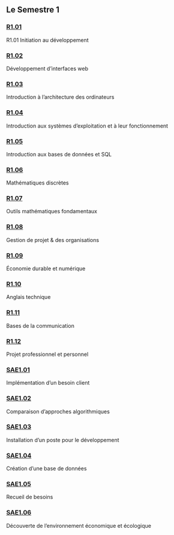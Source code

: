 ## Le Semestre 1

### [R1.01](./R1.01)
R1.01 Initiation au développement

### [R1.02](./R1.02)
Développement d’interfaces web

### [R1.03](./R1.03)
Introduction à l’architecture des ordinateurs

### [R1.04](./R1.04)
Introduction aux systèmes d’exploitation et à leur fonctionnement

### [R1.05](./R1.05)
Introduction aux bases de données et SQL

### [R1.06](./R1.06)
Mathématiques discrètes

### [R1.07](./R1.07)
Outils mathématiques fondamentaux

### [R1.08](./R1.08)
Gestion de projet & des organisations

### [R1.09](./R1.09)
Économie durable et numérique

### [R1.10](./R1.10)
Anglais technique

### [R1.11](./R1.11)
Bases de la communication

### [R1.12](./R1.12)
Projet professionnel et personnel

### [SAE1.01](./SAE1.01)
Implémentation d’un besoin client

### [SAE1.02](./SAE1.02)
Comparaison d’approches algorithmiques

### [SAE1.03](./SAE1.03)
Installation d’un poste pour le développement

### [SAE1.04](./SAE1.04)
Création d’une base de données

### [SAE1.05](./SAE1.05)
Recueil de besoins

### [SAE1.06](./SAE1.06)
Découverte de l’environnement économique et écologique
